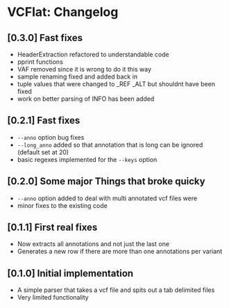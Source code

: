 # VCFlat: Changelog

## [0.3.0] Fast fixes

* HeaderExtraction refactored to understandable code
* pprint functions 
* VAF removed since it is wrong to do it this way
* sample renaming fixed and added back in
* tuple values that were changed to _REF _ALT but shouldnt have been fixed
* work on better parsing of INFO has been added


## [0.2.1] Fast fixes

* `--anno` option bug fixes
* `--long_anno` added so that annotation that is long can be ignored (default set at 20)
* basic regexes implemented for the `--keys` option


## [0.2.0] Some major Things that broke quicky

* `--anno` option added to deal with multi annotated vcf files were
* minor fixes to the existing code

## [0.1.1] First real fixes

* Now extracts all annotations and not just the last one
* Generates a new row if there are more than one annotations per variant



## [0.1.0] Initial implementation 

* A simple parser that takes a vcf file and spits out a tab delimited files
* Very limited functionality